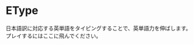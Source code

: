 ﻿# EType

日本語訳に対応する英単語をタイピングすることで、英単語力を伸ばします。
プレイするにはここに飛んでください。 
[](https://pages.calc.mie.jp/sUgarCubeBox/EType/index.html)

